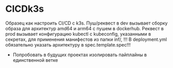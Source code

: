 # CICDk3s

Образец как настроить CI/CD с k3s. Пуш/реквест в dev вызывает сборку образа для архитектур amd64 и arm64 с пушем в dockerhub. Реквест в prod вызывает конфигурацию kubectl с kubeconfig, указанными в секретах, для применения манифестов из папки inf/, !!! В deployment.yml обязательно указать архитектуру в spec.template.spec!!!

+ Попробовать в будущих проектах изолировать пайплайны в единственной ветке
